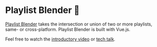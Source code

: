 # Playlist Blender 🎵

[Playlist Blender](https://playlistblender.com) takes the intersection or union of two or more playlists, same- or cross-platform. Playlist Blender is built with Vue.js.

Feel free to watch the [introductory video](https://www.youtube.com/watch?v=K7OPAnINWpo&t=126s) or [tech talk](https://www.youtube.com/watch?v=hqWAYC8PWxg&t=3s).
